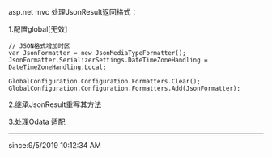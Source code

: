
asp.net mvc 处理JsonResult返回格式：

1.配置global[无效]

	// JSON格式增加时区
    var JsonFormatter = new JsonMediaTypeFormatter();
    JsonFormatter.SerializerSettings.DateTimeZoneHandling = DateTimeZoneHandling.Local;

    GlobalConfiguration.Configuration.Formatters.Clear();
    GlobalConfiguration.Configuration.Formatters.Add(JsonFormatter);

2.继承JsonResult重写其方法

3.处理Odata 适配

----------
since:9/5/2019 10:12:34 AM 